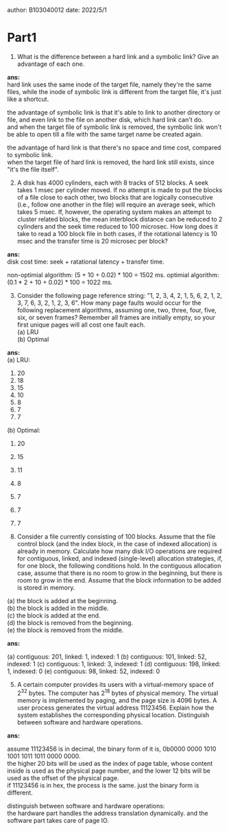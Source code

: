 author: B103040012 
date: 2022/5/1 

# Part1
1. What is the difference between a hard link and a symbolic link? Give an advantage of each one.  

__ans:__  
hard link uses the same inode of the target file, namely they're the same files, while the inode of symbolic link is different from the target file, it's just like a shortcut.  

the advantage of symbolic link is that it's able to link to another directory or file, and even link to the file on another disk, which hard link can't do.  
and when the target file of symbolic link is removed, the symbolic link won't be able to open till a file with the same target name be created again.  

the advantage of hard link is that there's no space and time cost, compared to symbolic link.  
when the target file of hard link is removed, the hard link still exists, since "it's the file itself".  

2. A disk has 4000 cylinders, each with 8 tracks of 512 blocks. A seek takes 1 msec per cylinder moved. If no attempt is made to put the blocks of a file close to each other, two blocks that are logically consecutive (i.e., follow one another in the file) will require an average seek, which takes 5 msec. If, however, the operating system makes an attempt to cluster related blocks, the mean interblock distance can be reduced to 2 cylinders and the seek time reduced to 100 microsec. How long does it take to read a 100 block file in both cases, if the rotational latency is 10 msec and the transfer time is 20 microsec per block?  

__ans:__  
disk cost time: seek + ratational latency + transfer time.  

non-optimial algorithm: (5 + 10 + 0.02) * 100 = 1502 ms.
optimial algorithm: (0.1 * 2 + 10 + 0.02) * 100 = 1022 ms.

3. Consider the following page reference string: "1, 2, 3, 4, 2, 1, 5, 6, 2, 1, 2, 3, 7, 6, 3, 2, 1, 2, 3, 6". How many page faults would occur for the following replacement algorithms, assuming one, two, three, four, five, six, or seven frames? Remember all frames are initially empty, so your first unique pages will all cost one fault each.  
(a) LRU  
(b) Optimal  

__ans:__  
(a) LRU:  
1. 20
2. 18
3. 15
4. 10
5. 8
6. 7
7. 7

(b) Optimal:  
1. 20
2. 15
3. 11
4. 8
5. 7
6. 7
7. 7

4. Consider a file currently consisting of 100 blocks. Assume that the file control block (and the index block, in the case of indexed allocation) is already in memory. Calculate how many disk I/O operations are required for contiguous, linked, and indexed (single-level) allocation strategies, if, for one block, the following conditions hold. In the contiguous allocation case, assume that there is no room to grow in the beginning, but there is room to grow in the end. Assume that the block information to be added is stored in memory.

(a) the block is added at the beginning.  
(b) the block is added in the middle.  
(c) the block is added at the end.  
(d) the block is removed from the beginning.  
(e) the block is removed from the middle.  

__ans:__  

(a) contiguous: 201, linked: 1, indexed: 1
(b) contiguous: 101, linked: 52, indexed: 1
(c) contiguous: 1, linked: 3, indexed: 1
(d) contiguous: 198, linked: 1, indexed: 0
(e) contiguous: 98, linked: 52, indexed: 0


5. A certain computer provides its users with a virtual-memory space of $2^{32}$ bytes. The computer has $2^{18}$ bytes of physical memory. The virtual memory is implemented by paging, and the page size is 4096 bytes. A user process generates the virtual address 11123456. Explain how the system establishes the corresponding physical location. Distinguish between software and hardware operations.

__ans:__  

assume 11123456 is in decimal, the binary form of it is, 0b0000 0000 1010 1001 1011 1011 0000 0000.  
the higher 20 bits will be used as the index of page table, whose content inside is used as the physical page number, and the lower 12 bits will be used as the offset of the physical page.  
if 11123456 is in hex, the process is the same. just the binary form is different.  

distinguish between software and hardware operations:  
the hardware part handles the address translation dynamically. and the software part takes care of page IO.


